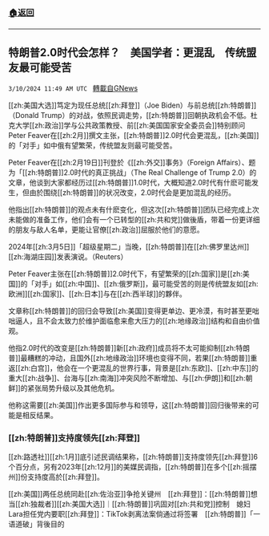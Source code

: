 ###  [:house:返回](README.md)
---


## 特朗普2.0时代会怎样？　美国学者：更混乱　传统盟友最可能受苦
`3/10/2024 11:49 AM UTC ` [轉載自GNews](https://gnews.org/articles/2381711)

[[zh:美国大选]]笃定为现任总统[[zh:拜登]]（Joe Biden）与前总统[[zh:特朗普]]（Donald Trump）的对战，依照民调走势，[[zh:特朗普]]回朝执政机会不低。杜克大学[[zh:政治]]学与公共政策教授、前[[zh:美国国家安全委员会]]特别顾问Peter Feaver在[[zh:2月]]撰文主张，[[zh:特朗普]]2.0时代会更混乱，[[zh:美国]]的「对手」如中俄有望繁荣，传统盟友则最可能受苦。

Peter Feaver在[[zh:2月19日]]刊登於《[[zh:外交]]事务》（Foreign Affairs）、题为「[[zh:特朗普]]2.0时代的真正挑战」（The Real Challenge of Trump 2.0）的文章，他谈到大家都经历过[[zh:特朗普]]1.0时代，大概知道2.0时代有什麽可能发生，但由於围绕[[zh:特朗普]]的状况改变，2.0时代会是更加混乱的经历。

他指出[[zh:特朗普]]的观点未有什麽变化，但这次[[zh:特朗普]]团队已经完成上次未能做的准备工作，他们会有一个已转型的[[zh:共和党]]做後盾，带着一份更详细的朋友与敌人名单，更能让官僚[[zh:政治]]屈服於他们的意愿。

2024年[[zh:3月5日]]「超级星期二」当晚，[[zh:特朗普]]在[[zh:佛罗里达州]][[zh:海湖庄园]]发表演说。（Reuters）

Peter Feaver主张在[[zh:特朗普]]2.0时代下，有望繁荣的[[zh:国家]]是[[zh:美国]]的「对手」如[[zh:中国]]、[[zh:俄罗斯]]，最可能受苦的则是传统盟友如[[zh:欧洲]][[zh:国家]]、[[zh:日本]]与在[[zh:西半球]]的夥伴。

文章称[[zh:特朗普]]的回归会导致[[zh:美国]]变得更单边、更冷漠，有时甚至更咄咄逼人，且不会太致力於维护面临愈来愈大压力的[[zh:地缘政治]]结构和自由价值观。

他指2.0时代的改变是[[zh:特朗普]]新[[zh:政府]]成员将不太可能抑制[[zh:特朗普]]最糟糕的冲动，且国外[[zh:地缘政治]]环境也变得不同，若果[[zh:特朗普]]重返[[zh:白宫]]，他会在一个更混乱的世界行事，背景是[[zh:东欧]]、[[zh:中东]]的重大[[zh:战争]]、台海与[[zh:南海]]冲突风险不断增加、与[[zh:伊朗]]和[[zh:朝鲜]]的紧张局势升级以及其他危机。

他称这需要[[zh:美国]]作出更多国际参与和领导，这[[zh:特朗普]]回归後带来的可能是相反结果。

### **[[zh:特朗普]]支持度领先[[zh:拜登]]**

[[zh:路透社]][[zh:1月]]底引述民调结果称，[[zh:特朗普]]支持度领先[[zh:拜登]]6个百分点，另有2023年[[zh:12月]]的美媒民调指，[[zh:特朗普]]在多个[[zh:摇摆州]]份支持度高於[[zh:拜登]]。

[[zh:美国]]两任总统同赴[[zh:佐治亚]]争抢关键州　[[zh:拜登]]：[[zh:特朗普]]想当[[zh:独裁者]][[zh:美国大选]]｜[[zh:特朗普]]巩固对[[zh:共和党]]控制　媳妇Lara担任党内要职[[zh:拜登]]：TikTok剥离法案倘通过将签署　[[zh:特朗普]]「一语道破」背後目的

